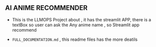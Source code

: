 ## AI ANIME RECOMMENDER 
- This is the LLMOPS Project about , it has the streamlit APP, there is a textBox so user can ask the Any anime name , so Streamlit app recommend


- `FULL_DOCUMENTATION.md` , this readme files has the more deatils